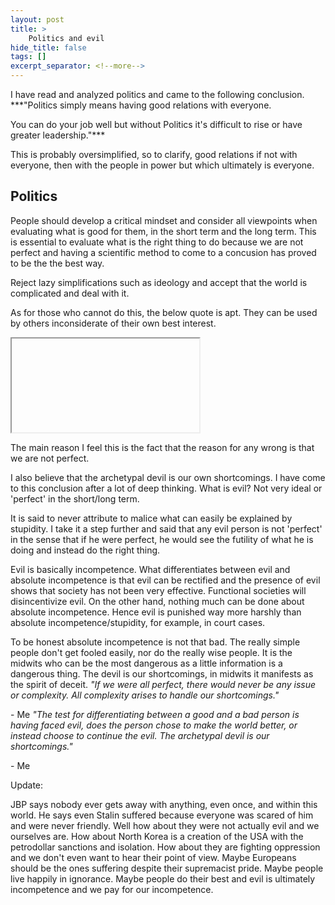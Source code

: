 ```yaml
---
layout: post
title: >
    Politics and evil
hide_title: false
tags: []
excerpt_separator: <!--more-->
---
```

I have read and analyzed politics and came to the following conclusion.
***"Politics simply means having good relations with everyone.

You can do your job well but without Politics it's difficult to rise or have greater leadership."***

This is probably oversimplified, so to clarify, good relations if not with everyone, then with the people in power but which ultimately is everyone.

## Politics

People should develop a critical mindset and consider all viewpoints when evaluating what is good for them, in the short term and the long term. This is essential to evaluate what is the right thing to do because we are not perfect and having a scientific method to come to a concusion has proved to be the the best way.

Reject lazy simplifications such as ideology and accept that the world is complicated and deal with it.

As for those who cannot do this, the below quote is apt. They can be used by others inconsiderate of their own best interest.
<iframe></iframe>

The main reason I feel this is the fact that the reason for any wrong is that we are not perfect.

I also believe that the archetypal devil is our own shortcomings. I have come to this conclusion after a lot of deep thinking. What is evil? Not very ideal or 'perfect' in the short/long term.

It is said to never attribute to malice what can easily be explained by stupidity. I take it a step further and said that any evil person is not 'perfect' in the sense that if he were perfect, he would see the futility of what he is doing and instead do the right thing. 

Evil is basically incompetence. What differentiates between evil and absolute incompetence is that evil can be rectified and the presence of evil shows that society has not been very effective. Functional societies will disincentivize evil. On the other hand, nothing much can be done about absolute incompetence. Hence evil is punished way more harshly than absolute incompetence/stupidity, for example, in court cases.

To be honest absolute incompetence is not that bad. The really simple people don't get fooled easily, nor do the really wise people. It is the midwits who can be the most dangerous as a little information is a dangerous thing. The devil is our shortcomings, in midwits it manifests as the spirit of deceit.
*"If we were all perfect, there would never be any issue or complexity. All complexity arises to handle our shortcomings."*

\- Me
*"The test for differentiating between a good and a bad person is having faced evil, does the person chose to make the world better, or instead choose to continue the evil. The archetypal devil is our shortcomings."*

\- Me

Update:

JBP says nobody ever gets away with anything, even once, and within this world. He says even Stalin suffered because everyone was scared of him and were never friendly. Well how about they were not actually evil and we ourselves are. How about North Korea is a creation of the USA with the petrodollar sanctions and isolation. How about they are fighting oppression and we don't even want to hear their point of view. Maybe Europeans should be the ones suffering despite their supremacist pride. Maybe people live happily in ignorance. Maybe people do their best and evil is ultimately incompetence and we pay for our incompetence.
